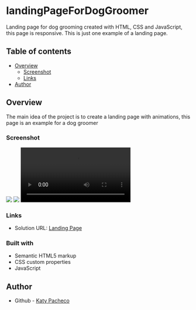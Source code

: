 # landingPageForDogGroomer
Landing page for dog grooming created with HTML, CSS and JavaScript, this page is responsive. This is just one example of a landing page.
## Table of contents
- [Overview](#overview)
  - [Screenshot](#screenshot)
  - [Links](#links)
- [Author](#author)


## Overview
The main idea of the project is to create a landing page with animations, this page is an example for a dog groomer
### Screenshot

![](ss/landing-page.jpg)
![](ss/menu.jpg)
![](ss/animation.mp4)


### Links

- Solution URL: [Landing Page]([https://your-solution-url.com](https://github.com/PachecoKaty/landingPageForDogGroomer))


### Built with

- Semantic HTML5 markup
- CSS custom properties
- JavaScript

## Author

- Github - [Katy Pacheco](https://github.com/PachecoKaty)

